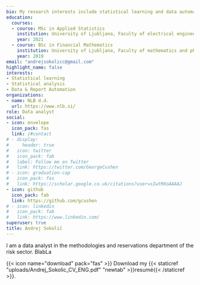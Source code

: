 ```yaml
---
bio: My research interests include statistical learning and data automation.
education:
  courses:
  - course: MSc in Applied Statistics
    institution: University of Ljubljana, Faculty of electrical engineering
    year: 2021
  - course: BSc in Financial Mathematics
    institution: University of Ljubljana, Faculty of mathematics and physics
    year: 2019
email: "andrejsokolicc@gmail.com"
highlight_name: false
interests:
- Statistical learning
- Statistical analysis
- Data & Report Automation
organizations:
- name: NLB d.d.
  url: https://www.nlb.si/
role: Data analyst
social:
- icon: envelope
  icon_pack: fas
  link: /#contact
# - display:
#     header: true
#   icon: twitter
#   icon_pack: fab
#   label: Follow me on Twitter
#   link: https://twitter.com/GeorgeCushen
# - icon: graduation-cap
#   icon_pack: fas
#   link: https://scholar.google.co.uk/citations?user=sIwtMXoAAAAJ
- icon: github
  icon_pack: fab
  link: https://github.com/gcushen
# - icon: linkedin
#   icon_pack: fab
#   link: https://www.linkedin.com/
superuser: true
title: Andrej Sokolič
---
```


I am a data analyst in the methodologies and reservations department of the risk sector. BlabLa


{{< icon name="download" pack="fas" >}} Download my {{< staticref "uploads/Andrej_Sokolic_CV_ENG.pdf" "newtab" >}}resumé{{< /staticref >}}.
